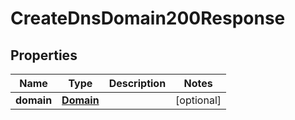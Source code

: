 

# CreateDnsDomain200Response


## Properties

| Name | Type | Description | Notes |
|------------ | ------------- | ------------- | -------------|
|**domain** | [**Domain**](Domain.md) |  |  [optional] |



